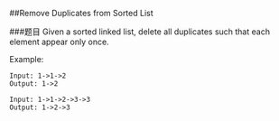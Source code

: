 ##Remove Duplicates from Sorted List

###题目
Given a sorted linked list, delete all duplicates such that each element appear only once.

Example:
```
Input: 1->1->2
Output: 1->2

Input: 1->1->2->3->3
Output: 1->2->3
```